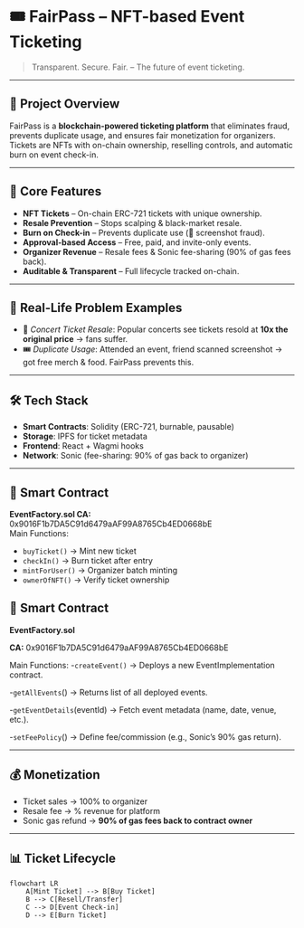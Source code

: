 # 🎟️ FairPass – NFT-based Event Ticketing

> Transparent. Secure. Fair. – The future of event ticketing.

---

## 🌟 Project Overview
FairPass is a **blockchain-powered ticketing platform** that eliminates fraud, prevents duplicate usage, and ensures fair monetization for organizers.  
Tickets are NFTs with on-chain ownership, reselling controls, and automatic burn on event check-in.

---

## 🔑 Core Features
- **NFT Tickets** – On-chain ERC-721 tickets with unique ownership.
- **Resale Prevention** – Stops scalping & black-market resale.  
- **Burn on Check-in** – Prevents duplicate use (📸 screenshot fraud).  
- **Approval-based Access** – Free, paid, and invite-only events.  
- **Organizer Revenue** – Resale fees & Sonic fee-sharing (90% of gas fees back).  
- **Auditable & Transparent** – Full lifecycle tracked on-chain.  

---

## 🚨 Real-Life Problem Examples
- 🎤 *Concert Ticket Resale*: Popular concerts see tickets resold at **10x the original price** → fans suffer.  
- 🎟️ *Duplicate Usage*: Attended an event, friend scanned screenshot → got free merch & food. FairPass prevents this.  

---

## 🛠️ Tech Stack
- **Smart Contracts**: Solidity (ERC-721, burnable, pausable)  
- **Storage**: IPFS for ticket metadata  
- **Frontend**: React + Wagmi hooks  
- **Network**: Sonic (fee-sharing: 90% of gas back to organizer)  

---

## 🔗 Smart Contract
**EventFactory.sol CA:** 0x9016F1b7DA5C91d6479aAF99A8765Cb4ED0668bE  
Main Functions:  
- `buyTicket()` → Mint new ticket  
- `checkIn()` → Burn ticket after entry  
- `mintForUser()` → Organizer batch minting  
- `ownerOfNFT()` → Verify ticket ownership  

## 🔗 Smart Contract
**EventFactory.sol**

**CA:** 0x9016F1b7DA5C91d6479aAF99A8765Cb4ED0668bE

Main Functions:
-`createEvent()` → Deploys a new EventImplementation contract.

-`getAllEvents`() → Returns list of all deployed events.

-`getEventDetails`(eventId) → Fetch event metadata (name, date, venue, etc.).

-`setFeePolicy`() → Define fee/commission (e.g., Sonic’s 90% gas return).

---

## 💰 Monetization
- Ticket sales → 100% to organizer  
- Resale fee → % revenue for platform  
- Sonic gas refund → **90% of gas fees back to contract owner**  

---

## 📊 Ticket Lifecycle
```mermaid
flowchart LR
    A[Mint Ticket] --> B[Buy Ticket]
    B --> C[Resell/Transfer]
    C --> D[Event Check-in]
    D --> E[Burn Ticket]
